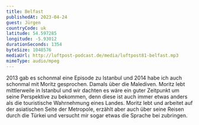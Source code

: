 ```yaml
---
title: Belfast
publishedAt: 2023-04-24
guest: Jürgen
countryCode: uk
latitude: 54.597285
longitude: -5.93012
durationSeconds: 1354
byteSize: 1048576 
mediaUrl: http://luftpost-podcast.de/media/luftpost81-belfast.mp3
mimeType: audio/mpeg
---
```


2013 gab es schonmal eine Episode zu Istanbul und 2014 habe ich auch schonmal mit Moritz gesprochen. Damals über die Malediven. Moritz lebt mittlerweile in Istanbul und wir dachten es wäre ein guter Zeitpunkt um seine Perspektive zu bekommen, denn diese ist auch immer etwas anders als die touristische Wahrnehmung eines Landes. Moritz lebt und arbeitet auf der asiatischen Seite der Metropole, erzählt aber auch über seine Reisen durch die Türkei und versucht mir sogar etwas die Sprache bei zubringen.

